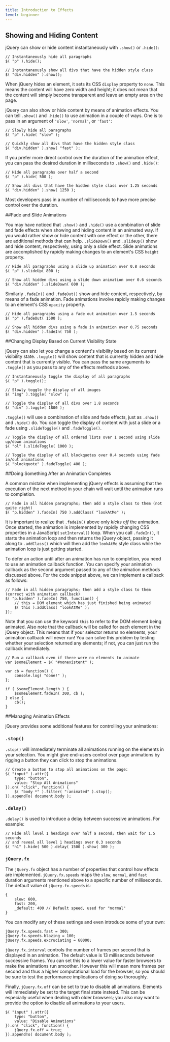 ```yaml
---
title: Introduction to Effects
level: beginner
---
```


## Showing and Hiding Content

jQuery can show or hide content instantaneously with `.show()` or `.hide()`:

```
// Instantaneously hide all paragraphs
$( "p" ).hide();

// Instantaneously show all divs that have the hidden style class
$( "div.hidden" ).show();
```

When jQuery hides an element, it sets its CSS `display` property to `none`. This means the content will have
zero width and height; it does not mean that the content will simply become transparent and leave an empty area on the page.

jQuery can also show or hide content by means of animation effects. You can tell
`.show()` and `.hide()` to use animation in a couple of ways. One is to pass
in an argument of `'slow'`, `'normal'`, or `'fast'`:

```
// Slowly hide all paragraphs
$( "p" ).hide( "slow" );

// Quickly show all divs that have the hidden style class
$( "div.hidden" ).show( "fast" );
```

If you prefer more direct control over the duration of the animation effect, you
can pass the desired duration in milliseconds to `.show()` and `.hide()`:

```
// Hide all paragraphs over half a second
$( "p" ).hide( 500 );

// Show all divs that have the hidden style class over 1.25 seconds
$( "div.hidden" ).show( 1250 );
```

Most developers pass in a number of milliseconds to have more precise control
over the duration.

##Fade and Slide Animations

You may have noticed that `.show()` and `.hide()` use a combination of slide and fade effects
when showing and hiding content in an animated way.  If you would rather show or hide content with
one effect or the other, there are additional methods that can help.  `.slideDown()` and `.slideUp()`
show and hide content, respectively, using only a slide effect.  Slide animations are accomplished by
rapidly making changes to an element's CSS `height` property.

```
// Hide all paragraphs using a slide up animation over 0.8 seconds
$( "p" ).slideUp( 800 );

// Show all hidden divs using a slide down animation over 0.6 seconds
$( "div.hidden" ).slideDown( 600 );
```

Similarly `.fadeIn()` and `.fadeOut()` show and hide content, respectively, by means of a fade
animation. Fade animations involve rapidly making changes to an element's CSS `opacity` property.

```
// Hide all paragraphs using a fade out animation over 1.5 seconds
$( "p" ).fadeOut( 1500 );

// Show all hidden divs using a fade in animation over 0.75 seconds
$( "div.hidden" ).fadeIn( 750 );
```

##Changing Display Based on Current Visibility State

jQuery can also let you change a content's visibility based on its current visibility state.  `.toggle()`
will show content that is currently hidden and hide content that is currently visible.  You can pass the
same arguments to `.toggle()` as you pass to any of the effects methods above.

```
// Instantaneously toggle the display of all paragraphs
$( "p" ).toggle();

// Slowly toggle the display of all images
$( "img" ).toggle( "slow" );

// Toggle the display of all divs over 1.8 seconds
$( "div" ).toggle( 1800 );
```

`.toggle()` will use a combination of slide and fade effects, just as `.show()` and `.hide()` do.  You can
toggle the display of content with just a slide or a fade using `.slideToggle()` and `.fadeToggle()`.

```
// Toggle the display of all ordered lists over 1 second using slide up/down animations
$( "ol" ).slideToggle( 1000 );

// Toggle the display of all blockquotes over 0.4 seconds using fade in/out animations
$( "blockquote" ).fadeToggle( 400 );
```

##Doing Something After an Animation Completes

A common mistake when implementing jQuery effects is assuming that the execution of the next method in your
chain will wait until the animation runs to completion.

```
// Fade in all hidden paragraphs; then add a style class to them (not quite right)
$( "p.hidden" ).fadeIn( 750 ).addClass( "lookAtMe" );
```

It is important to realize that `.fadeIn()` above only *kicks off* the animation. Once started, the
animation is implemented by rapidly changing CSS properties in a JavaScript `setInterval()` loop. When
you call `.fadeIn()`, it starts the animation loop and then returns the jQuery object, passing it along
to `.addClass()` which will then add the `lookAtMe` style class while the animation loop is just
getting started.

To defer an action until after an animation has run to completion, you need to use an animation callback
function. You can specify your animation callback as the second argument passed to any of the
animation methods discussed above. For the code snippet above, we can implement a callback as follows:

```
// Fade in all hidden paragraphs; then add a style class to them (correct with animation callback)
$( "p.hidden" ).fadeIn( 750, function() {
	// this = DOM element which has just finished being animated
	$( this ).addClass( "lookAtMe" );
});
```

Note that you can use the keyword `this` to refer to the DOM element being animated. Also note
that the callback will be called for each element in the jQuery object. This means that if your
selector returns no elements, your animation callback will never run! You can solve this problem by
testing whether your selection returned any elements; if not, you can just run the callback immediately.

```
// Run a callback even if there were no elements to animate
var $someElement = $( "#nonexistent" );

var cb = function() {
	console.log( "done!" );
};

if ( $someElement.length ) {
	$someElement.fadeIn( 300, cb );
} else {
	cb();
}
```

##Managing Animation Effects

jQuery provides some additional features for controlling your animations:

### `.stop()`

`.stop()` will immediately terminate all animations running on the elements in your selection.  You might give
end-users control over page animations by rigging a button they can click to stop the animations.

```
// Create a button to stop all animations on the page:
$( "input" ).attr({
	type: "button",
	value: "Stop All Animations"
}).on( "click", function() {
	$( "body *" ).filter( ":animated" ).stop();
}).appendTo( document.body );
```

### `.delay()`

`.delay()` is used to introduce a delay between successive animations.  For example:

```
// Hide all level 1 headings over half a second; then wait for 1.5 seconds
// and reveal all level 1 headings over 0.3 seconds
$( "h1" ).hide( 500 ).delay( 1500 ).show( 300 );
```

### `jQuery.fx`

The `jQuery.fx` object has a number of properties that control how effects are implemented. `jQuery.fx.speeds` maps
the `slow`, `normal`, and `fast` duration arguments mentioned above to a specific
number of milliseconds. The default value of `jQuery.fx.speeds` is:

```
{
	slow: 600,
	fast: 200,
	_default: 400 // Default speed, used for "normal"
}
```

You can modify any of these settings and even introduce some of your own:

```
jQuery.fx.speeds.fast = 300;
jQuery.fx.speeds.blazing = 100;
jQuery.fx.speeds.excruciating = 60000;
```

`jQuery.fx.interval` controls the number of frames per second that is
displayed in an animation. The default value is 13 milliseconds between
successive frames. You can set this to a lower value for faster browsers
to make the animations run smoother. However this will mean more frames
per second and thus a higher computational load for the browser, so you
should be sure to test the performance implications of doing so thoroughly.

Finally, `jQuery.fx.off` can be set to true to disable all animations. Elements
will immediately be set to the target final state instead. This can be
especially useful when dealing with older browsers; you also may want to
provide the option to disable all animations to your users.

```
$( "input" ).attr({
	type: "button",
	value: "Disable Animations"
}).on( "click", function() {
	jQuery.fx.off = true;
}).appendTo( document.body );
```
